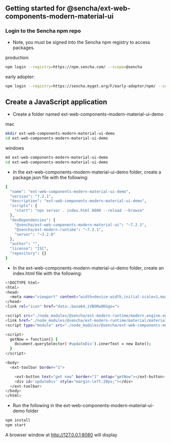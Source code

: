 ## Getting started for @sencha/ext-web-components-modern-material-ui

### Login to the Sencha npm repo

* Note, you must be signed into the Sencha npm registry to access packages.

production:

```sh
npm login --registry=https://npm.sencha.com/ --scope=@sencha
```

early adopter:

```sh
npm login --registry=https://sencha.myget.org/F/early-adopter/npm/ --scope=@sencha
```

## Create a JavaScript application

- Create a folder named ext-web-components-modern-material-ui-demo

mac
```sh
mkdir ext-web-components-modern-material-ui-demo
cd ext-web-components-modern-material-ui-demo
```

windows
```sh
md ext-web-components-modern-material-ui-demo
cd ext-web-components-modern-material-ui-demo
```

- In the ext-web-components-modern-material-ui-demo folder, create a package.json file with the following:

```sh
{
  "name": "ext-web-components-modern-material-ui-demo",
  "version": "7.2.1",
  "description": "ext-web-components-modern-material-ui-demo",
  "scripts": {
    "start": "npx servor . index.html 8080 --reload --browse"
  },
  "devDependencies": {
    "@sencha/ext-web-components-modern-material-ui": "~7.2.1",
    "@sencha/ext-modern-runtime": "~7.2.1",
    "servor": "~3.2.0"
  },
  "author": "",
  "license": "ISC",
  "repository": {}
}
```

- In the ext-web-components-modern-material-ui-demo folder, create an index.html file with the following:

```sh
<!DOCTYPE html>
<html>
<head>
  <meta name="viewport" content="width=device-width,initial-scale=1,maximum-scale=10,user-scalable=yes">
</head>
<link rel="icon" href="data:;base64,iVBORw0KGgo=">

<script src="./node_modules/@sencha/ext-modern-runtime/modern.engine.enterprise.js"></script>
<link href="./node_modules/@sencha/ext-modern-runtime/material/material-all.css" rel="stylesheet" type="text/css"></link>
<script type="module" src="./node_modules/@sencha/ext-web-components-modern/ext-web-components-modern.js"></script>

<script>
  getNow = function() {
    document.querySelector('#updateDiv').innerText = new Date();
  }
</script>

<body>
  <ext-toolbar border="1">

    <ext-button text="get now" border="1" ontap="getNow"></ext-button>
    <div id='updateDiv' style="margin-left:20px;"></div>
  </ext-toolbar>
</body>
</html>
```

- Run the following in the ext-web-components-modern-material-ui-demo folder

```sh
npm install
npm start
```

A browser window at http://127.0.0.1:8080 will display
